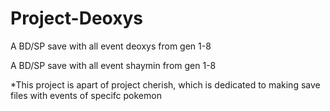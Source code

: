 # Project-Deoxys
A BD/SP save with all event deoxys from gen 1-8

A BD/SP save with all event shaymin from gen 1-8

*This project is apart of project cherish, which is dedicated to making save files with events of specifc pokemon
